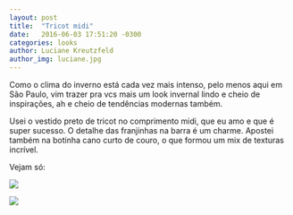 ```yaml
---
layout: post
title:  "Tricot midi"
date:   2016-06-03 17:51:20 -0300
categories: looks
author: Luciane Kreutzfeld
author_img: luciane.jpg
---
```

Como o clima do inverno está cada vez mais intenso, pelo menos aqui em São Paulo, vim trazer pra vcs mais um look invernal lindo e cheio de inspirações, ah e cheio de tendências modernas também.

Usei o vestido preto de tricot no comprimento midi, que eu amo e que é super sucesso. O detalhe das franjinhas na barra é um charme. Apostei também na botinha cano curto de couro, o que formou um mix de texturas incrível.

Vejam só:

![](http://www.amodadamanu.com.br/wp-content/uploads/1-6.jpg)

![](http://www.amodadamanu.com.br/wp-content/uploads/9-8.jpg)
